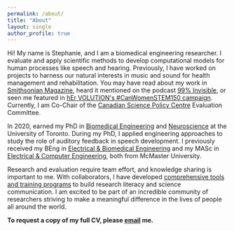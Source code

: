 ```yaml
---
permalink: /about/
title: "About"
layout: single
author_profile: true
---
```

Hi! My name is Stephanie, and I am a biomedical engineering researcher. I evaluate and apply scientific methods to develop computational models for human processes like speech and hearing. Previously, I have worked on projects to harness our natural interests in music and sound for health management and rehabilitation. You may have read about my work in [Smithsonian Magazine](http://www.smithsonianmag.com/innovation/can-biomusic-offer-kids-autism-new-way-communicate-180968649/), heard it mentioned on the podcast [99% Invisible](https://99percentinvisible.org/episode/sound-and-health-hospitals/), or seen me featured in [hEr VOLUTION's #CanWomenSTEM150 campaign](https://www.hervolution.org/150-days-canadian-women-stem-week-13-wrap/). Currently, I am Co-Chair of the [Canadian Science Policy Centre](https://sciencepolicy.ca/) Evaluation Committee.

In 2020, earned my PhD in [Biomedical Engineering](https://ibbme.utoronto.ca/) and [Neuroscience](http://www.neuroscience.utoronto.ca/) at the University of Toronto. During my PhD, I applied engineering approaches to study the role of auditory feedback in speech development. I previously received my BEng in [Electrical & Biomedical Engineering](https://www.eng.mcmaster.ca/ece) and my MASc in [Electrical & Computer Engineering](https://www.eng.mcmaster.ca/ece), both from McMaster University.

Research and evaluation require team effort, and knowledge sharing is important to me. With collaborators, I have developed [comprehensive tools and training programs](http://dx.doi.org/10.22230/src.2019v10n3a337) to build research literacy and science communication. I am excited to be part of an incredible community of researchers striving to make a meaningful difference in the lives of people all around the world.

**To request a copy of my full CV, please <a href="mailto:hello@stephaniecheung.ca"><i class="fa fa-fw fa-envelope-square" aria-hidden="true"></i>email</a> me.**

